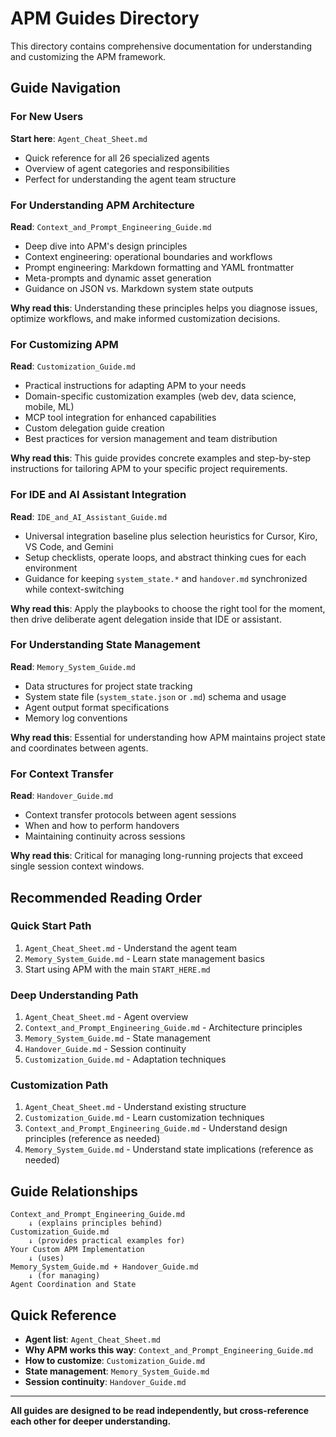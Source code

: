 # APM Guides Directory

This directory contains comprehensive documentation for understanding and customizing the APM framework.

## Guide Navigation

### For New Users

**Start here**: `Agent_Cheat_Sheet.md`
- Quick reference for all 26 specialized agents
- Overview of agent categories and responsibilities
- Perfect for understanding the agent team structure

### For Understanding APM Architecture

**Read**: `Context_and_Prompt_Engineering_Guide.md`
- Deep dive into APM's design principles
- Context engineering: operational boundaries and workflows
- Prompt engineering: Markdown formatting and YAML frontmatter
- Meta-prompts and dynamic asset generation
- Guidance on JSON vs. Markdown system state outputs

**Why read this**: Understanding these principles helps you diagnose issues, optimize workflows, and make informed customization decisions.

### For Customizing APM

**Read**: `Customization_Guide.md`
- Practical instructions for adapting APM to your needs
- Domain-specific customization examples (web dev, data science, mobile, ML)
- MCP tool integration for enhanced capabilities
- Custom delegation guide creation
- Best practices for version management and team distribution

**Why read this**: This guide provides concrete examples and step-by-step instructions for tailoring APM to your specific project requirements.

### For IDE and AI Assistant Integration

**Read**: `IDE_and_AI_Assistant_Guide.md`
- Universal integration baseline plus selection heuristics for Cursor, Kiro, VS Code, and Gemini
- Setup checklists, operate loops, and abstract thinking cues for each environment
- Guidance for keeping `system_state.*` and `handover.md` synchronized while context-switching

**Why read this**: Apply the playbooks to choose the right tool for the moment, then drive deliberate agent delegation inside that IDE or assistant.

### For Understanding State Management

**Read**: `Memory_System_Guide.md`
- Data structures for project state tracking
- System state file (`system_state.json` or `.md`) schema and usage
- Agent output format specifications
- Memory log conventions

**Why read this**: Essential for understanding how APM maintains project state and coordinates between agents.

### For Context Transfer

**Read**: `Handover_Guide.md`
- Context transfer protocols between agent sessions
- When and how to perform handovers
- Maintaining continuity across sessions

**Why read this**: Critical for managing long-running projects that exceed single session context windows.

## Recommended Reading Order

### Quick Start Path
1. `Agent_Cheat_Sheet.md` - Understand the agent team
2. `Memory_System_Guide.md` - Learn state management basics
3. Start using APM with the main `START_HERE.md`

### Deep Understanding Path
1. `Agent_Cheat_Sheet.md` - Agent overview
2. `Context_and_Prompt_Engineering_Guide.md` - Architecture principles
3. `Memory_System_Guide.md` - State management
4. `Handover_Guide.md` - Session continuity
5. `Customization_Guide.md` - Adaptation techniques

### Customization Path
1. `Agent_Cheat_Sheet.md` - Understand existing structure
2. `Customization_Guide.md` - Learn customization techniques
3. `Context_and_Prompt_Engineering_Guide.md` - Understand design principles (reference as needed)
4. `Memory_System_Guide.md` - Understand state implications (reference as needed)

## Guide Relationships

```
Context_and_Prompt_Engineering_Guide.md
    ↓ (explains principles behind)
Customization_Guide.md
    ↓ (provides practical examples for)
Your Custom APM Implementation
    ↓ (uses)
Memory_System_Guide.md + Handover_Guide.md
    ↓ (for managing)
Agent Coordination and State
```

## Quick Reference

- **Agent list**: `Agent_Cheat_Sheet.md`
- **Why APM works this way**: `Context_and_Prompt_Engineering_Guide.md`
- **How to customize**: `Customization_Guide.md`
- **State management**: `Memory_System_Guide.md`
- **Session continuity**: `Handover_Guide.md`

---

**All guides are designed to be read independently, but cross-reference each other for deeper understanding.**
